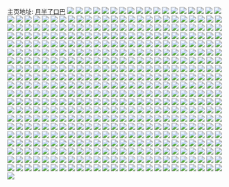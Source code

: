 主页地址: [月半了口巴](https://weibo.com/u/3217355702) 
![](https://wx4.sinaimg.cn/mw2000/bfc4f3b6ly1goyovh4j8fj21ss2eenpd.jpg) 
![](https://wx4.sinaimg.cn/mw2000/bfc4f3b6ly1goyovnn0pgj2297309npd.jpg) 
![](https://wx4.sinaimg.cn/mw2000/bfc4f3b6ly1goyovk28n0j21hs1zq1dh.jpg) 
![](https://wx4.sinaimg.cn/mw2000/bfc4f3b6ly1goyovv8bcjj22c0340x6p.jpg) 
![](https://wx4.sinaimg.cn/mw2000/bfc4f3b6ly1goyovquxnkj22c02l8b29.jpg) 
![](https://wx4.sinaimg.cn/mw2000/bfc4f3b6ly1goyove5mvfj2223223npd.jpg) 
![](https://wx4.sinaimg.cn/mw2000/bfc4f3b6ly1goxlddids9j22c02c07wh.jpg) 
![](https://wx4.sinaimg.cn/mw2000/bfc4f3b6ly1goxlcbhnmwj22c03401kz.jpg) 
![](https://wx4.sinaimg.cn/mw2000/bfc4f3b6ly1goxlc3aq8pj22c0340e83.jpg) 
![](https://wx4.sinaimg.cn/mw2000/bfc4f3b6ly1goxlcfqepuj22v62byb2a.jpg) 
![](https://wx4.sinaimg.cn/mw2000/bfc4f3b6ly1gou6kcpwo7j21tv1z4qv6.jpg) 
![](https://wx4.sinaimg.cn/mw2000/bfc4f3b6ly1got0ude42mj22c02t44qr.jpg) 
![](https://wx4.sinaimg.cn/mw2000/bfc4f3b6ly1got0uhfmd3j22c02t47wi.jpg) 
![](https://wx4.sinaimg.cn/mw2000/bfc4f3b6ly1gormlz55x8j224a2tp7wi.jpg) 
![](https://wx4.sinaimg.cn/mw2000/bfc4f3b6ly1gormm3756qj21yh2lze81.jpg) 
![](https://wx4.sinaimg.cn/mw2000/bfc4f3b6ly1gormm5fnvbj22922924qq.jpg) 
![](https://wx4.sinaimg.cn/mw2000/bfc4f3b6ly1gormlxnuv7j226e26e4qq.jpg) 
![](https://wx4.sinaimg.cn/mw2000/bfc4f3b6ly1gormm0z051j22c0340qv6.jpg) 
![](https://wx4.sinaimg.cn/mw2000/bfc4f3b6ly1gormm7yu1kj22c02c07wj.jpg) 
![](https://wx4.sinaimg.cn/mw2000/bfc4f3b6ly1goqkqkysmdj22c02c0qv5.jpg) 
![](https://wx4.sinaimg.cn/mw2000/bfc4f3b6ly1gopk728hamj22c0340u0z.jpg) 
![](https://wx4.sinaimg.cn/mw2000/bfc4f3b6ly1gopk7b9t17j2241241trd.jpg) 
![](https://wx4.sinaimg.cn/mw2000/bfc4f3b6ly1gopk76romnj22c0340e82.jpg) 
![](https://wx4.sinaimg.cn/mw2000/bfc4f3b6ly1gopk79do9lj22c02c0qv5.jpg) 
![](https://wx4.sinaimg.cn/mw2000/bfc4f3b6ly1gopk6vs67hj226q2wze82.jpg) 
![](https://wx4.sinaimg.cn/mw2000/bfc4f3b6ly1gopk7dsnlfj22c02c01kz.jpg) 
![](https://wx4.sinaimg.cn/mw2000/bfc4f3b6ly1gokn84e7rcj22c02x9u0z.jpg) 
![](https://wx4.sinaimg.cn/mw2000/bfc4f3b6ly1gokn85xpu4j22c02c01l0.jpg) 
![](https://wx4.sinaimg.cn/mw2000/bfc4f3b6ly1gokn8337u7j22102k34qs.jpg) 
![](https://wx4.sinaimg.cn/mw2000/bfc4f3b6ly1gokn8ahyltj22bw33vb2b.jpg) 
![](https://wx4.sinaimg.cn/mw2000/bfc4f3b6ly1gokn8etgh8j22c02c0e82.jpg) 
![](https://wx4.sinaimg.cn/mw2000/bfc4f3b6ly1gokn87fn9uj224f24f4qq.jpg) 
![](https://wx4.sinaimg.cn/mw2000/bfc4f3b6ly1goimrvnovoj22c02c0b29.jpg) 
![](https://wx4.sinaimg.cn/mw2000/bfc4f3b6ly1goims1q9mjj227l27lqv5.jpg) 
![](https://wx4.sinaimg.cn/mw2000/bfc4f3b6ly1goims80oppj22c02c01ky.jpg) 
![](https://wx4.sinaimg.cn/mw2000/bfc4f3b6ly1gof24k5almj22c02c0npd.jpg) 
![](https://wx4.sinaimg.cn/mw2000/bfc4f3b6ly1gof24n6toqj22c02c0b29.jpg) 
![](https://wx4.sinaimg.cn/mw2000/bfc4f3b6ly1gof24wwfiej22c02c0x6p.jpg) 
![](https://wx4.sinaimg.cn/mw2000/bfc4f3b6ly1gof24yxum1j22c02c0b29.jpg) 
![](https://wx4.sinaimg.cn/mw2000/bfc4f3b6ly1goaclnz9ukj22c0340qv5.jpg) 
![](https://wx4.sinaimg.cn/mw2000/bfc4f3b6ly1goaclj2at4j22c0340kjl.jpg) 
![](https://wx4.sinaimg.cn/mw2000/bfc4f3b6ly1goacllnegsj22602w0kjl.jpg) 
![](https://wx4.sinaimg.cn/mw2000/bfc4f3b6ly1goaclqiaguj22c02c0kjl.jpg) 
![](https://wx4.sinaimg.cn/mw2000/bfc4f3b6ly1gnqkrtop0fj22c02c0qv6.jpg) 
![](https://wx4.sinaimg.cn/mw2000/bfc4f3b6ly1gn5yg1m4mwj22c02c07wh.jpg) 
![](https://wx4.sinaimg.cn/mw2000/bfc4f3b6ly1gn5ygdx8q7j22c02c0b29.jpg) 
![](https://wx4.sinaimg.cn/mw2000/bfc4f3b6ly1gmgnhf99sij22c0340x6p.jpg) 
![](https://wx4.sinaimg.cn/mw2000/bfc4f3b6ly1gmgnhj9mn0j22c02c0npe.jpg) 
![](https://wx4.sinaimg.cn/mw2000/bfc4f3b6ly1gmgnhn9chqj22c0340e82.jpg) 
![](https://wx4.sinaimg.cn/mw2000/bfc4f3b6ly1gmgnhrhdc9j21xz2lb1ky.jpg) 
![](https://wx4.sinaimg.cn/mw2000/bfc4f3b6ly1gmfgeb0xqfj22c0340u0x.jpg) 
![](https://wx4.sinaimg.cn/mw2000/bfc4f3b6ly1gmfgerkibej21ql2bg1j3.jpg) 
![](https://wx4.sinaimg.cn/mw2000/bfc4f3b6ly1gmfgevjb26j228g2z97wi.jpg) 
![](https://wx4.sinaimg.cn/mw2000/bfc4f3b6ly1gmfgf63xgbj22c03404qp.jpg) 
![](https://wx4.sinaimg.cn/mw2000/bfc4f3b6gy1gm7gtwqnhaj22c02c0x6p.jpg) 
![](https://wx4.sinaimg.cn/mw2000/bfc4f3b6gy1gm7gu2ud4oj22c02c01ky.jpg) 
![](https://wx4.sinaimg.cn/mw2000/bfc4f3b6gy1gltl6hi268j22c0340u0x.jpg) 
![](https://wx4.sinaimg.cn/mw2000/bfc4f3b6gy1gltl8r9vavj22c03404qq.jpg) 
![](https://wx4.sinaimg.cn/mw2000/bfc4f3b6gy1gltl7tgvqrj22c0340kjm.jpg) 
![](https://wx4.sinaimg.cn/mw2000/bfc4f3b6gy1gltl84azojj22aa2aa4qp.jpg) 
![](https://wx4.sinaimg.cn/mw2000/bfc4f3b6gy1gltl72v6ojj22c02c0hdt.jpg) 
![](https://wx4.sinaimg.cn/mw2000/bfc4f3b6ly1glqmu1prjbj20nh0793zp.jpg) 
![](https://wx4.sinaimg.cn/mw2000/bfc4f3b6ly1gky5uxz222j21hj1zenpd.jpg) 
![](https://wx4.sinaimg.cn/mw2000/bfc4f3b6ly1gky5uxad85j21sa20khdt.jpg) 
![](https://wx4.sinaimg.cn/mw2000/bfc4f3b6ly1gkmt6ji8lsj22c02c0u0y.jpg) 
![](https://wx4.sinaimg.cn/mw2000/bfc4f3b6ly1gkmt78jct3j23402c0kjn.jpg) 
![](https://wx4.sinaimg.cn/mw2000/bfc4f3b6ly1gkmt7nnejvj21xp1xpx6p.jpg) 
![](https://wx4.sinaimg.cn/mw2000/bfc4f3b6ly1gkmt7zhzgbj22c02c0b2a.jpg) 
![](https://wx4.sinaimg.cn/mw2000/bfc4f3b6ly1gkmt5wq3xhj22bo33kqv6.jpg) 
![](https://wx4.sinaimg.cn/mw2000/bfc4f3b6ly1gkmt8nj0k9j22c02c04qr.jpg) 
![](https://wx4.sinaimg.cn/mw2000/bfc4f3b6ly1gkmt97k5g6j229s29se82.jpg) 
![](https://wx4.sinaimg.cn/mw2000/bfc4f3b6ly1gkmt382zcmj22c02c0b2a.jpg) 
![](https://wx4.sinaimg.cn/mw2000/bfc4f3b6ly1gkmta0noy4j22c02c07wi.jpg) 
![](https://wx4.sinaimg.cn/mw2000/bfc4f3b6ly1gkmtb042fxj22c02bvnpe.jpg) 
![](https://wx4.sinaimg.cn/mw2000/bfc4f3b6ly1gkmtchv7a3j22c02c0b2c.jpg) 
![](https://wx4.sinaimg.cn/mw2000/bfc4f3b6ly1gkmtea5cc2j22c02c0kjo.jpg) 
![](https://wx4.sinaimg.cn/mw2000/bfc4f3b6ly1gkljfy1dmqj22c02c04qr.jpg) 
![](https://wx4.sinaimg.cn/mw2000/bfc4f3b6ly1gkljh94a21j22c0340npf.jpg) 
![](https://wx4.sinaimg.cn/mw2000/bfc4f3b6ly1gkbsgs8mssj22c03404qs.jpg) 
![](https://wx4.sinaimg.cn/mw2000/bfc4f3b6ly1gkbsf8dy1xj22c02c01l1.jpg) 
![](https://wx4.sinaimg.cn/mw2000/bfc4f3b6ly1gkbsep84etj22c02c0e83.jpg) 
![](https://wx4.sinaimg.cn/mw2000/bfc4f3b6ly1gkbsesx5x2j23402c04qs.jpg) 
![](https://wx4.sinaimg.cn/mw2000/bfc4f3b6ly1gkbsf2hxd7j22c02c0kjn.jpg) 
![](https://wx4.sinaimg.cn/mw2000/bfc4f3b6ly1gkbsfcn2xvj22c02c04qr.jpg) 
![](https://wx4.sinaimg.cn/mw2000/bfc4f3b6ly1gkbsfg8bv7j22c02c0kjm.jpg) 
![](https://wx4.sinaimg.cn/mw2000/bfc4f3b6ly1gkbsflefk1j22c02c0x6p.jpg) 
![](https://wx4.sinaimg.cn/mw2000/bfc4f3b6ly1gkbsegniqjj22c02c0e82.jpg) 
![](https://wx4.sinaimg.cn/mw2000/bfc4f3b6ly1gkbseka04gj22c02c0e83.jpg) 
![](https://wx4.sinaimg.cn/mw2000/bfc4f3b6ly1gkbsgl5iagj23402c0b2b.jpg) 
![](https://wx4.sinaimg.cn/mw2000/bfc4f3b6ly1gkbsgvruoij22c02c0b2b.jpg) 
![](https://wx4.sinaimg.cn/mw2000/bfc4f3b6ly1gkbsgzodemj22c03407wi.jpg) 
![](https://wx4.sinaimg.cn/mw2000/bfc4f3b6ly1gkbshbwjcpj23402c0hdv.jpg) 
![](https://wx4.sinaimg.cn/mw2000/bfc4f3b6ly1gkbshg93kyj22c02c0hdt.jpg) 
![](https://wx4.sinaimg.cn/mw2000/bfc4f3b6ly1gkbshklwa2j22c02c0npd.jpg) 
![](https://wx4.sinaimg.cn/mw2000/bfc4f3b6ly1gkbshofebuj22c02c0qv6.jpg) 
![](https://wx4.sinaimg.cn/mw2000/bfc4f3b6ly1gkbshwcfq8j23402c0hdv.jpg) 
![](https://wx4.sinaimg.cn/mw2000/bfc4f3b6ly1gjl7nx2bboj20tz0zdb0a.jpg) 
![](https://wx4.sinaimg.cn/mw2000/bfc4f3b6ly1gjb8ojr6ngj22xi29bu0y.jpg) 
![](https://wx4.sinaimg.cn/mw2000/bfc4f3b6ly1gjb8jfkpq6j22c03401ky.jpg) 
![](https://wx4.sinaimg.cn/mw2000/bfc4f3b6ly1gjb8nrvkd4j227p2y9hdv.jpg) 
![](https://wx4.sinaimg.cn/mw2000/bfc4f3b6ly1gjb8ktnjadj22c02c0x6q.jpg) 
![](https://wx4.sinaimg.cn/mw2000/bfc4f3b6ly1gjb8otk990j22c03404qt.jpg) 
![](https://wx4.sinaimg.cn/mw2000/bfc4f3b6ly1gjb8owqs9bj22c03404qr.jpg) 
![](https://wx4.sinaimg.cn/mw2000/bfc4f3b6ly1gjb8iur3s6j227d2xznpf.jpg) 
![](https://wx4.sinaimg.cn/mw2000/bfc4f3b6ly1gjb8p14cl0j224o2ki4qr.jpg) 
![](https://wx4.sinaimg.cn/mw2000/bfc4f3b6ly1gjb8p5kvlej23402c0e83.jpg) 
![](https://wx4.sinaimg.cn/mw2000/bfc4f3b6ly1gh4pletokkj22c02c0e83.jpg) 
![](https://wx4.sinaimg.cn/mw2000/bfc4f3b6ly1gh4plioc13j22c02c0npe.jpg) 
![](https://wx4.sinaimg.cn/mw2000/bfc4f3b6ly1gh4plzm19nj226c26ce82.jpg) 
![](https://wx4.sinaimg.cn/mw2000/bfc4f3b6ly1gh4plt5nogj22c02c0b2a.jpg) 
![](https://wx4.sinaimg.cn/mw2000/bfc4f3b6ly1gh4plw76nlj22c02c0u0y.jpg) 
![](https://wx4.sinaimg.cn/mw2000/bfc4f3b6ly1gh4plkx6iwj22c02c0u0x.jpg) 
![](https://wx4.sinaimg.cn/mw2000/bfc4f3b6ly1gh4plqixhcj22c02c0e83.jpg) 
![](https://wx4.sinaimg.cn/mw2000/bfc4f3b6ly1gh4plnqlv9j23402c0b2c.jpg) 
![](https://wx4.sinaimg.cn/mw2000/bfc4f3b6ly1gh4pm1naqbj222j22je81.jpg) 
![](https://wx4.sinaimg.cn/mw2000/bfc4f3b6ly1ggwgp67el8j21o01o0u0y.jpg) 
![](https://wx4.sinaimg.cn/mw2000/bfc4f3b6ly1ggwgp3vo8yj22c02c0x6p.jpg) 
![](https://wx4.sinaimg.cn/mw2000/bfc4f3b6ly1ggwgp1mmgpj225z2vzhdv.jpg) 
![](https://wx4.sinaimg.cn/mw2000/bfc4f3b6ly1ggwgp4z840j220n2ove81.jpg) 
![](https://wx4.sinaimg.cn/mw2000/bfc4f3b6ly1ggwgoyxzl7j22c02c04qs.jpg) 
![](https://wx4.sinaimg.cn/mw2000/bfc4f3b6ly1ggwgp2rshjj21u01u07wi.jpg) 
![](https://wx4.sinaimg.cn/mw2000/bfc4f3b6ly1ggwgp7xuklj22c02c01ky.jpg) 
![](https://wx4.sinaimg.cn/mw2000/bfc4f3b6ly1ggwgpa3wmzj22c02c04qr.jpg) 
![](https://wx4.sinaimg.cn/mw2000/bfc4f3b6ly1ggwgp0awdjj21u11u11ky.jpg) 
![](https://wx4.sinaimg.cn/mw2000/bfc4f3b6ly1ggfcjp52otj21ye1yex6p.jpg) 
![](https://wx4.sinaimg.cn/mw2000/bfc4f3b6ly1ggfcju1xrej222h2rbnpf.jpg) 
![](https://wx4.sinaimg.cn/mw2000/bfc4f3b6ly1ggfcjr7jngj22c02c0x6r.jpg) 
![](https://wx4.sinaimg.cn/mw2000/bfc4f3b6ly1ggfcjx9einj22c02c0hdw.jpg) 
![](https://wx4.sinaimg.cn/mw2000/bfc4f3b6ly1ggfcjukjglj20sf0sfnb9.jpg) 
![](https://wx4.sinaimg.cn/mw2000/bfc4f3b6ly1ggfcjsd2ccj23402c0hdv.jpg) 
![](https://wx4.sinaimg.cn/mw2000/bfc4f3b6ly1gg71kqjv1dj22c0340npe.jpg) 
![](https://wx4.sinaimg.cn/mw2000/bfc4f3b6ly1gefnc2ov7mj22c02c07wk.jpg) 
![](https://wx4.sinaimg.cn/mw2000/bfc4f3b6ly1gefnc0bw8xj22c02c0u0x.jpg) 
![](https://wx4.sinaimg.cn/mw2000/bfc4f3b6ly1gefnc5j7auj22jc1wj7wj.jpg) 
![](https://wx4.sinaimg.cn/mw2000/bfc4f3b6ly1gefnc459b0j22c0340qv6.jpg) 
![](https://wx4.sinaimg.cn/mw2000/bfc4f3b6ly1gdi49qlu22j23402c04qs.jpg) 
![](https://wx4.sinaimg.cn/mw2000/bfc4f3b6ly1gdi49s3gy9j23402c0kjo.jpg) 
![](https://wx4.sinaimg.cn/mw2000/bfc4f3b6ly1gdi49udtorj23402c04qt.jpg) 
![](https://wx4.sinaimg.cn/mw2000/bfc4f3b6ly1gdi49vl68ij22c02c01l0.jpg) 
![](https://wx4.sinaimg.cn/mw2000/bfc4f3b6ly1gd2otay9zij21o02801kx.jpg) 
![](https://wx4.sinaimg.cn/mw2000/bfc4f3b6ly1gcopifpry1j20am08f3yl.jpg) 
![](https://wx4.sinaimg.cn/mw2000/bfc4f3b6ly1gcopifvgsnj207403gmx7.jpg) 
![](https://wx4.sinaimg.cn/mw2000/bfc4f3b6ly1gbu35ir5t8j20u00u0n6k.jpg) 
![](https://wx4.sinaimg.cn/mw2000/bfc4f3b6ly1gbstcvmc0ej20v80tq411.jpg) 
![](https://wx4.sinaimg.cn/mw2000/bfc4f3b6ly1gbnlic1do7j20jh0pmq5t.jpg) 
![](https://wx4.sinaimg.cn/mw2000/bfc4f3b6ly1gb6o4rv6acj22c02c0b29.jpg) 
![](https://wx4.sinaimg.cn/mw2000/bfc4f3b6ly1gb2qglziejj20l60iqq7w.jpg) 
![](https://wx4.sinaimg.cn/mw2000/bfc4f3b6ly1g9vka0cbhjj20yh0h2mzw.jpg) 
![](https://wx4.sinaimg.cn/mw2000/bfc4f3b6ly1g9sm5ry06xj22c03404qs.jpg) 
![](https://wx4.sinaimg.cn/mw2000/bfc4f3b6ly1g9sm5w7zsij22c02c0hdu.jpg) 
![](https://wx4.sinaimg.cn/mw2000/bfc4f3b6ly1g9sm5mespcj22c02c0e82.jpg) 
![](https://wx4.sinaimg.cn/mw2000/bfc4f3b6ly1g9sm5zdhp0j22c02c0qv5.jpg) 
![](https://wx4.sinaimg.cn/mw2000/bfc4f3b6ly1g9r1clqmqjj22c02c0npe.jpg) 
![](https://wx4.sinaimg.cn/mw2000/bfc4f3b6ly1g9r1d4t1ayj22c02c0npe.jpg) 
![](https://wx4.sinaimg.cn/mw2000/bfc4f3b6ly1g9r1cqmo27j22c0340hdv.jpg) 
![](https://wx4.sinaimg.cn/mw2000/bfc4f3b6ly1g9r1cui7mgj22c0340u0y.jpg) 
![](https://wx4.sinaimg.cn/mw2000/bfc4f3b6ly1g9r1cz0gq0j22c02e47wj.jpg) 
![](https://wx4.sinaimg.cn/mw2000/bfc4f3b6ly1g9r1cha3q8j22ds1scx6p.jpg) 
![](https://wx4.sinaimg.cn/mw2000/bfc4f3b6ly1g9r1d15eemj21bt1bt4or.jpg) 
![](https://wx4.sinaimg.cn/mw2000/bfc4f3b6ly1g9r1d7if5ej2207207qv5.jpg) 
![](https://wx4.sinaimg.cn/mw2000/bfc4f3b6ly1g9r1d9xk5wj21j91j9b29.jpg) 
![](https://wx4.sinaimg.cn/mw2000/bfc4f3b6ly1g9meyasghrj21xt1gd1ks.jpg) 
![](https://wx4.sinaimg.cn/mw2000/bfc4f3b6ly1g9mey7ypb5j221w21w7wi.jpg) 
![](https://wx4.sinaimg.cn/mw2000/bfc4f3b6ly1g9jymhtlu3j2140140qa7.jpg) 
![](https://wx4.sinaimg.cn/mw2000/bfc4f3b6ly1g9jymix2g7j2140140dkx.jpg) 
![](https://wx4.sinaimg.cn/mw2000/bfc4f3b6ly1g9jymewqp4j21400u0k0v.jpg) 
![](https://wx4.sinaimg.cn/mw2000/bfc4f3b6ly1g9jymkl9wrj21400u0wmy.jpg) 
![](https://wx4.sinaimg.cn/mw2000/bfc4f3b6ly1g9jymgihn3j21400tztdh.jpg) 
![](https://wx4.sinaimg.cn/mw2000/bfc4f3b6ly1g9jymlu53gj21400u0ajb.jpg) 
![](https://wx4.sinaimg.cn/mw2000/bfc4f3b6ly1g9ec735wn7j22c02c04qq.jpg) 
![](https://wx4.sinaimg.cn/mw2000/bfc4f3b6ly1g9ecbv00a7j22c02c0hdw.jpg) 
![](https://wx4.sinaimg.cn/mw2000/bfc4f3b6ly1g9ec7kf6wej22c02c0qv5.jpg) 
![](https://wx4.sinaimg.cn/mw2000/bfc4f3b6ly1g9ec8gp48gj22bp2bp4qs.jpg) 
![](https://wx4.sinaimg.cn/mw2000/bfc4f3b6ly1g9ec84b2zyj22tt24de83.jpg) 
![](https://wx4.sinaimg.cn/mw2000/bfc4f3b6ly1g9eccbvk3uj22c02c0u0z.jpg) 
![](https://wx4.sinaimg.cn/mw2000/bfc4f3b6ly1g9ec8s4ztjj22fc2fchdv.jpg) 
![](https://wx4.sinaimg.cn/mw2000/bfc4f3b6ly1g9ec93uhujj23402c0x6r.jpg) 
![](https://wx4.sinaimg.cn/mw2000/bfc4f3b6ly1g9eca6thz0j22bv2bve83.jpg) 
![](https://wx4.sinaimg.cn/mw2000/bfc4f3b6ly1g9ec7d8qn9j22c02c04qq.jpg) 
![](https://wx4.sinaimg.cn/mw2000/bfc4f3b6ly1g9ec86oox5j21401407mh.jpg) 
![](https://wx4.sinaimg.cn/mw2000/bfc4f3b6ly1g9ec7v4xavj22c02c04qr.jpg) 
![](https://wx4.sinaimg.cn/mw2000/bfc4f3b6ly1g9ecchqlowj2268268u0x.jpg) 
![](https://wx4.sinaimg.cn/mw2000/bfc4f3b6ly1g9eccrbjf1j22c02c0hdu.jpg) 
![](https://wx4.sinaimg.cn/mw2000/bfc4f3b6ly1g9eccli5bjj2258258u0x.jpg) 
![](https://wx4.sinaimg.cn/mw2000/bfc4f3b6ly1g9ece5888vj20tu0tuqv5.jpg) 
![](https://wx4.sinaimg.cn/mw2000/bfc4f3b6ly1g9ecdvpwupj22c0340e82.jpg) 
![](https://wx4.sinaimg.cn/mw2000/bfc4f3b6ly1g9ece1o2wfj21w81w8kjm.jpg) 
![](https://wx4.sinaimg.cn/mw2000/bfc4f3b6ly1g9bumrhawoj22c02c0b2a.jpg) 
![](https://wx4.sinaimg.cn/mw2000/bfc4f3b6ly1g9bumvs0osj22c02c0hdu.jpg) 
![](https://wx4.sinaimg.cn/mw2000/bfc4f3b6ly1g9bumztdgjj22c02c0e82.jpg) 
![](https://wx4.sinaimg.cn/mw2000/bfc4f3b6ly1g9bun3pwn0j22c02c0e82.jpg) 
![](https://wx4.sinaimg.cn/mw2000/bfc4f3b6ly1g9bunhl7jgj229s29se82.jpg) 
![](https://wx4.sinaimg.cn/mw2000/bfc4f3b6ly1g9bun9h22pj22c02c0hdu.jpg) 
![](https://wx4.sinaimg.cn/mw2000/bfc4f3b6ly1g9bumn5125j22c02c0hdu.jpg) 
![](https://wx4.sinaimg.cn/mw2000/bfc4f3b6ly1g965q94w1vj22c02c0kjm.jpg) 
![](https://wx4.sinaimg.cn/mw2000/bfc4f3b6ly1g965q4wpgnj22c02c0npe.jpg) 
![](https://wx4.sinaimg.cn/mw2000/bfc4f3b6ly1g965qdvy18j2247247b2a.jpg) 
![](https://wx4.sinaimg.cn/mw2000/bfc4f3b6ly1g965qk1xayj23402c0b2c.jpg) 
![](https://wx4.sinaimg.cn/mw2000/bfc4f3b6gy1g939o1olmbj21o02807wi.jpg) 
![](https://wx4.sinaimg.cn/mw2000/bfc4f3b6gy1g939o46buxj21o0280b2a.jpg) 
![](https://wx4.sinaimg.cn/mw2000/bfc4f3b6gy1g939o6rbxuj21o0280b2a.jpg) 
![](https://wx4.sinaimg.cn/mw2000/bfc4f3b6gy1g939o9pxzjj21o02804qq.jpg) 
![](https://wx4.sinaimg.cn/mw2000/bfc4f3b6gy1g90az91m1mj229m2naqv6.jpg) 
![](https://wx4.sinaimg.cn/mw2000/bfc4f3b6gy1g90az5x3g4j22c02c0npe.jpg) 
![](https://wx4.sinaimg.cn/mw2000/bfc4f3b6gy1g90azdc38mj22c02oc7wj.jpg) 
![](https://wx4.sinaimg.cn/mw2000/bfc4f3b6gy1g90azgvoxtj22712yfx6q.jpg) 
![](https://wx4.sinaimg.cn/mw2000/bfc4f3b6gy1g90azxdwl0j22c0340b2c.jpg) 
![](https://wx4.sinaimg.cn/mw2000/bfc4f3b6gy1g90azkyvowj223p2tvqv6.jpg) 
![](https://wx4.sinaimg.cn/mw2000/bfc4f3b6gy1g90aznyw4ij22c02c0e82.jpg) 
![](https://wx4.sinaimg.cn/mw2000/bfc4f3b6gy1g90azr8dokj22c02c0qv6.jpg) 
![](https://wx4.sinaimg.cn/mw2000/bfc4f3b6gy1g8um8hgjiuj22c0340hdt.jpg) 
![](https://wx4.sinaimg.cn/mw2000/bfc4f3b6gy1g8q9df4iyzj22c02c0hdt.jpg) 
![](https://wx4.sinaimg.cn/mw2000/bfc4f3b6gy1g8q9ddnpf0j22c034e7wi.jpg) 
![](https://wx4.sinaimg.cn/mw2000/bfc4f3b6gy1g8q9dh1f69j22c02c0hdt.jpg) 
![](https://wx4.sinaimg.cn/mw2000/bfc4f3b6gy1g8q9dip95rj22c02c0npd.jpg) 
![](https://wx4.sinaimg.cn/mw2000/bfc4f3b6gy1g8q9dm7n6rj22c02c0npd.jpg) 
![](https://wx4.sinaimg.cn/mw2000/bfc4f3b6gy1g8q9dk8zxdj22c02c0u0x.jpg) 
![](https://wx4.sinaimg.cn/mw2000/bfc4f3b6gy1g8q9dnqgftj21kj1kje81.jpg) 
![](https://wx4.sinaimg.cn/mw2000/bfc4f3b6gy1g8q9db8dr4j22c02c0kjm.jpg) 
![](https://wx4.sinaimg.cn/mw2000/bfc4f3b6gy1g8q9dp46e0j22c02c0b29.jpg) 
![](https://wx4.sinaimg.cn/mw2000/bfc4f3b6gy1g8q9dr8jl1j22c02c0x6p.jpg) 
![](https://wx4.sinaimg.cn/mw2000/bfc4f3b6gy1g8q9dturksj23402c04qq.jpg) 
![](https://wx4.sinaimg.cn/mw2000/bfc4f3b6gy1g8q9dvip3zj22c02c0kb7.jpg) 
![](https://wx4.sinaimg.cn/mw2000/bfc4f3b6gy1g8q9dy5vf0j23402c0b29.jpg) 
![](https://wx4.sinaimg.cn/mw2000/bfc4f3b6gy1g8n3lht577j22c0352qv7.jpg) 
![](https://wx4.sinaimg.cn/mw2000/bfc4f3b6gy1g8n3llfderj23402dge84.jpg) 
![](https://wx4.sinaimg.cn/mw2000/bfc4f3b6gy1g8n3lovwwmj23402dghdw.jpg) 
![](https://wx4.sinaimg.cn/mw2000/bfc4f3b6gy1g8n20vfnamj23402c01l0.jpg) 
![](https://wx4.sinaimg.cn/mw2000/bfc4f3b6gy1g8n21g2butj23402c0x6r.jpg) 
![](https://wx4.sinaimg.cn/mw2000/bfc4f3b6gy1g8n21v0np4j23402c0b2b.jpg) 
![](https://wx4.sinaimg.cn/mw2000/bfc4f3b6gy1g8n3l7ngh0j23402c0hdv.jpg) 
![](https://wx4.sinaimg.cn/mw2000/bfc4f3b6gy1g8n3lf0n7kj23402c0e83.jpg) 
![](https://wx4.sinaimg.cn/mw2000/bfc4f3b6gy1g8n3lbt8g6j23402c0x6r.jpg) 
![](https://wx4.sinaimg.cn/mw2000/bfc4f3b6gy1g8n3lsk7c7j23402c0u0z.jpg) 
![](https://wx4.sinaimg.cn/mw2000/bfc4f3b6gy1g8n3lv7vh1j23402c0kjn.jpg) 
![](https://wx4.sinaimg.cn/mw2000/bfc4f3b6gy1g8n3lxv2jej23402c01kz.jpg) 
![](https://wx4.sinaimg.cn/mw2000/bfc4f3b6gy1g8n3m2yknnj22c0340qv7.jpg) 
![](https://wx4.sinaimg.cn/mw2000/bfc4f3b6gy1g8n3m5ebt4j22c0340npe.jpg) 
![](https://wx4.sinaimg.cn/mw2000/bfc4f3b6gy1g8n3m8zssuj23402c0b2a.jpg) 
![](https://wx4.sinaimg.cn/mw2000/bfc4f3b6gy1g8n3mdjskgj22c0340hdv.jpg) 
![](https://wx4.sinaimg.cn/mw2000/bfc4f3b6gy1g8n3mg4hpxj23402c0hdu.jpg) 
![](https://wx4.sinaimg.cn/mw2000/bfc4f3b6gy1g8n3mkyrc5j23402c0qv8.jpg) 
![](https://wx4.sinaimg.cn/mw2000/bfc4f3b6gy1g8lg6yxo9nj22xk2761kz.jpg) 
![](https://wx4.sinaimg.cn/mw2000/bfc4f3b6gy1g8jn44b73wj22c02c0qv6.jpg) 
![](https://wx4.sinaimg.cn/mw2000/bfc4f3b6gy1g8jn472ll7j22c02c0e82.jpg) 
![](https://wx4.sinaimg.cn/mw2000/bfc4f3b6gy1g8jn40pshkj22c02c0u0y.jpg) 
![](https://wx4.sinaimg.cn/mw2000/bfc4f3b6gy1g8jn4a9u2cj23402c0kjn.jpg) 
![](https://wx4.sinaimg.cn/mw2000/bfc4f3b6gy1g8i3j7js7fj20u014w1kx.jpg) 
![](https://wx4.sinaimg.cn/mw2000/bfc4f3b6gy1g8i3mujobcj22c02c0kjm.jpg) 
![](https://wx4.sinaimg.cn/mw2000/bfc4f3b6gy1g8i3ixxac9j22c02c0e83.jpg) 
![](https://wx4.sinaimg.cn/mw2000/bfc4f3b6gy1g8i3lr63aqj22c02c0npf.jpg) 
![](https://wx4.sinaimg.cn/mw2000/bfc4f3b6gy1g8i5ihk2abj22c02c0e81.jpg) 
![](https://wx4.sinaimg.cn/mw2000/bfc4f3b6gy1g8i4acu6a2j22c02c07wi.jpg) 
![](https://wx4.sinaimg.cn/mw2000/bfc4f3b6gy1g8i4av9iasj20u0140e81.jpg) 
![](https://wx4.sinaimg.cn/mw2000/bfc4f3b6gy1g8ec3n6v0wj22c02c0npe.jpg) 
![](https://wx4.sinaimg.cn/mw2000/bfc4f3b6gy1g8cix3axzkj22c0340hdu.jpg) 
![](https://wx4.sinaimg.cn/mw2000/bfc4f3b6gy1g8civw9yxqj222x2rvnpe.jpg) 
![](https://wx4.sinaimg.cn/mw2000/bfc4f3b6gy1g8cix928zvj22122pfhdu.jpg) 
![](https://wx4.sinaimg.cn/mw2000/bfc4f3b6gy1g8civkm44hj22c0340x6r.jpg) 
![](https://wx4.sinaimg.cn/mw2000/bfc4f3b6gy1g8cixgajodj21401dvqpv.jpg) 
![](https://wx4.sinaimg.cn/mw2000/bfc4f3b6gy1g8cixew9t4j22c0340qv7.jpg) 
![](https://wx4.sinaimg.cn/mw2000/bfc4f3b6gy1g8ad3zl483j22c02c0x6p.jpg) 
![](https://wx4.sinaimg.cn/mw2000/bfc4f3b6gy1g8ad4328afj22c02c0hdw.jpg) 
![](https://wx4.sinaimg.cn/mw2000/bfc4f3b6gy1g8ad52zl7gj20u00u0e81.jpg) 
![](https://wx4.sinaimg.cn/mw2000/bfc4f3b6gy1g8ad4x75z5j20s40s44mm.jpg) 
![](https://wx4.sinaimg.cn/mw2000/bfc4f3b6gy1g87ydavfkdj21yu1yu7wi.jpg) 
![](https://wx4.sinaimg.cn/mw2000/bfc4f3b6gy1g87yd4t6mdj225t25tnpe.jpg) 
![](https://wx4.sinaimg.cn/mw2000/bfc4f3b6gy1g87yd7yd19j23402c04qr.jpg) 
![](https://wx4.sinaimg.cn/mw2000/bfc4f3b6gy1g87yd20gruj23402c07wj.jpg) 
![](https://wx4.sinaimg.cn/mw2000/bfc4f3b6gy1g8451l9rz7j22c03407wi.jpg) 
![](https://wx4.sinaimg.cn/mw2000/bfc4f3b6gy1g7zvzvpup0j214014015u.jpg) 
![](https://wx4.sinaimg.cn/mw2000/bfc4f3b6gy1g7zw009qe1j22c02c04qq.jpg) 
![](https://wx4.sinaimg.cn/mw2000/bfc4f3b6gy1g7zw04jjmnj22c02c0kjm.jpg) 
![](https://wx4.sinaimg.cn/mw2000/bfc4f3b6gy1g7zw05x6ktj2140140kbj.jpg) 
![](https://wx4.sinaimg.cn/mw2000/bfc4f3b6ly1g7y2d1b5dhj22c03401l2.jpg) 
![](https://wx4.sinaimg.cn/mw2000/bfc4f3b6ly1g7y2en4fpnj22c03407wl.jpg) 
![](https://wx4.sinaimg.cn/mw2000/bfc4f3b6ly1g7y2ecd9hgj22c0340e87.jpg) 
![](https://wx4.sinaimg.cn/mw2000/bfc4f3b6ly1g7y2e1j1t1j22c0340qv7.jpg) 
![](https://wx4.sinaimg.cn/mw2000/bfc4f3b6ly1g7y2ddyp63j23402c0kjm.jpg) 
![](https://wx4.sinaimg.cn/mw2000/bfc4f3b6ly1g7y2cqelvqj22c03404qs.jpg) 
![](https://wx4.sinaimg.cn/mw2000/bfc4f3b6ly1g7y2dliycjj22c02c0x6q.jpg) 
![](https://wx4.sinaimg.cn/mw2000/bfc4f3b6ly1g7y2d7ck6ej21o0280u0x.jpg) 
![](https://wx4.sinaimg.cn/mw2000/bfc4f3b6ly1g7y2ds8ravj226c26cx6q.jpg) 
![](https://wx4.sinaimg.cn/mw2000/bfc4f3b6ly1g7w86c8chqj22c0340npf.jpg) 
![](https://wx4.sinaimg.cn/mw2000/bfc4f3b6ly1g7w86ocrh7j22c02c0u0x.jpg) 
![](https://wx4.sinaimg.cn/mw2000/bfc4f3b6ly1g7w86elklgj20yh19yniw.jpg) 
![](https://wx4.sinaimg.cn/mw2000/bfc4f3b6ly1g7w86ka28rj22c02c04qr.jpg) 
![](https://wx4.sinaimg.cn/mw2000/bfc4f3b6ly1g7w86s2w8pj22c02c0qv5.jpg) 
![](https://wx4.sinaimg.cn/mw2000/bfc4f3b6ly1g7tf0debnij22c0356x6q.jpg) 
![](https://wx4.sinaimg.cn/mw2000/bfc4f3b6ly1g7tf15cq19j225y2wpqv6.jpg) 
![](https://wx4.sinaimg.cn/mw2000/bfc4f3b6ly1g7tf11osdsj22c03564qr.jpg) 
![](https://wx4.sinaimg.cn/mw2000/bfc4f3b6ly1g7tf0q1k0pj22c0340x6q.jpg) 
![](https://wx4.sinaimg.cn/mw2000/bfc4f3b6ly1g7tf194mopj22c032nqv6.jpg) 
![](https://wx4.sinaimg.cn/mw2000/bfc4f3b6ly1g7tf0x2ghjj22c02c01ky.jpg) 
![](https://wx4.sinaimg.cn/mw2000/bfc4f3b6ly1g7tf0hgh93j22c0340e82.jpg) 
![](https://wx4.sinaimg.cn/mw2000/bfc4f3b6ly1g7tf0tmy24j22b333ee82.jpg) 
![](https://wx4.sinaimg.cn/mw2000/bfc4f3b6ly1g7tf0lcnytj22c0340npe.jpg) 
![](https://wx4.sinaimg.cn/mw2000/bfc4f3b6ly1g7rhhm8c4yj22c03404qr.jpg) 
![](https://wx4.sinaimg.cn/mw2000/bfc4f3b6ly1g7rhhqrq60j22c0340kjm.jpg) 
![](https://wx4.sinaimg.cn/mw2000/bfc4f3b6ly1g7pcifdbisj20tu0tu4qp.jpg) 
![](https://wx4.sinaimg.cn/mw2000/bfc4f3b6ly1g7ntoxvhvdj22c02c0u0y.jpg) 
![](https://wx4.sinaimg.cn/mw2000/bfc4f3b6ly1g7knnjk7moj21401dzh91.jpg) 
![](https://wx4.sinaimg.cn/mw2000/bfc4f3b6ly1g7knnlfnjej21401e0qp8.jpg) 
![](https://wx4.sinaimg.cn/mw2000/bfc4f3b6ly1g7knnnilwrj21401dzqpm.jpg) 
![](https://wx4.sinaimg.cn/mw2000/bfc4f3b6ly1g7j6m1rn8rj20u01szjwg.jpg) 
![](https://wx4.sinaimg.cn/mw2000/bfc4f3b6ly1g7j6mvig75j20u0105tfo.jpg) 
![](https://wx4.sinaimg.cn/mw2000/bfc4f3b6ly1g7j6mu8zapj20u011h7wh.jpg) 
![](https://wx4.sinaimg.cn/mw2000/bfc4f3b6ly1g7hxpnqzw6j21qz1qzhdt.jpg) 
![](https://wx4.sinaimg.cn/mw2000/bfc4f3b6ly1g7gpjbsap4j2140140kft.jpg) 
![](https://wx4.sinaimg.cn/mw2000/bfc4f3b6ly1g7gpj4e23bj21s2282hdu.jpg) 
![](https://wx4.sinaimg.cn/mw2000/bfc4f3b6ly1g7gpjd906jj2140140e4f.jpg) 
![](https://wx4.sinaimg.cn/mw2000/bfc4f3b6ly1g7gpja07raj225d25dkjm.jpg) 
![](https://wx4.sinaimg.cn/mw2000/bfc4f3b6ly1g7gpjs50cij20tu0tu1kx.jpg) 
![](https://wx4.sinaimg.cn/mw2000/bfc4f3b6ly1g7gpizxt06j22c0340qv6.jpg) 
![](https://wx4.sinaimg.cn/mw2000/bfc4f3b6ly1g7gpji7fvsj22c03404qr.jpg) 
![](https://wx4.sinaimg.cn/mw2000/bfc4f3b6ly1g7gpjpsr84j22c02c0npd.jpg) 
![](https://wx4.sinaimg.cn/mw2000/bfc4f3b6ly1g7gplrkl4bj22c0340npe.jpg) 
![](https://wx4.sinaimg.cn/mw2000/bfc4f3b6ly1g7ev7eddvej23402c0hdv.jpg) 
![](https://wx4.sinaimg.cn/mw2000/bfc4f3b6ly1g7ev77yegrj220z20zx6p.jpg) 
![](https://wx4.sinaimg.cn/mw2000/bfc4f3b6ly1g7dqgj2jz2j22c03401l0.jpg) 
![](https://wx4.sinaimg.cn/mw2000/bfc4f3b6ly1g7dqgvh125j22c0340e84.jpg) 
![](https://wx4.sinaimg.cn/mw2000/bfc4f3b6ly1g7dqh8mg68j22c03407wl.jpg) 
![](https://wx4.sinaimg.cn/mw2000/bfc4f3b6ly1g7dqgp81paj22c0340e84.jpg) 
![](https://wx4.sinaimg.cn/mw2000/bfc4f3b6ly1g7dqh23tddj22c0340b2c.jpg) 
![](https://wx4.sinaimg.cn/mw2000/bfc4f3b6ly1g7dqgdbdccj22c02c01kz.jpg) 
![](https://wx4.sinaimg.cn/mw2000/bfc4f3b6ly1g7adcbwoq4j224r24r4qq.jpg) 
![](https://wx4.sinaimg.cn/mw2000/bfc4f3b6ly1g7adbq0ue9j22ds1mjx6p.jpg) 
![](https://wx4.sinaimg.cn/mw2000/bfc4f3b6ly1g7adcmovy2j22c02c0qv6.jpg) 
![](https://wx4.sinaimg.cn/mw2000/bfc4f3b6ly1g7adc05qw2j22c02c0e82.jpg) 
![](https://wx4.sinaimg.cn/mw2000/bfc4f3b6ly1g7adcydx2bj22c02c0b2a.jpg) 
![](https://wx4.sinaimg.cn/mw2000/bfc4f3b6ly1g7adc7jbytj22c02c01ky.jpg) 
![](https://wx4.sinaimg.cn/mw2000/bfc4f3b6ly1g7adcrs191j23402c0b2b.jpg) 
![](https://wx4.sinaimg.cn/mw2000/bfc4f3b6ly1g7adchtpd6j23402c0b2b.jpg) 
![](https://wx4.sinaimg.cn/mw2000/bfc4f3b6ly1g7add0y8y4j22tq248kgq.jpg) 
![](https://wx4.sinaimg.cn/mw2000/bfc4f3b6ly1g77h3dpa13j22c03404qr.jpg) 
![](https://wx4.sinaimg.cn/mw2000/bfc4f3b6ly1g77h4c232yj23402c0u0x.jpg) 
![](https://wx4.sinaimg.cn/mw2000/bfc4f3b6ly1g77h379y45j22c0340u0y.jpg) 
![](https://wx4.sinaimg.cn/mw2000/bfc4f3b6ly1g77h3me0dsj22c0340u0y.jpg) 
![](https://wx4.sinaimg.cn/mw2000/bfc4f3b6ly1g77h3su9c9j22br340e83.jpg) 
![](https://wx4.sinaimg.cn/mw2000/bfc4f3b6ly1g77h3ib7vyj22602w1hdu.jpg) 
![](https://wx4.sinaimg.cn/mw2000/bfc4f3b6ly1g77h46aedzj22c03401kz.jpg) 
![](https://wx4.sinaimg.cn/mw2000/bfc4f3b6ly1g77h4ga04dj23402c0kj9.jpg) 
![](https://wx4.sinaimg.cn/mw2000/bfc4f3b6ly1g77h3xz1x8j22c0340e82.jpg) 
![](https://wx4.sinaimg.cn/mw2000/bfc4f3b6ly1g76kbv4yhnj22c02c01kz.jpg) 
![](https://wx4.sinaimg.cn/mw2000/bfc4f3b6ly1g70u3enbrwj22c02c07wj.jpg) 
![](https://wx4.sinaimg.cn/mw2000/bfc4f3b6ly1g70u3ih5gjj22c02c0qv6.jpg) 
![](https://wx4.sinaimg.cn/mw2000/bfc4f3b6ly1g70u3ncxcjj22c02c0npf.jpg) 
![](https://wx4.sinaimg.cn/mw2000/bfc4f3b6ly1g6zs9hwd8uj22c03407wj.jpg) 
![](https://wx4.sinaimg.cn/mw2000/bfc4f3b6ly1g6zs90jt2qj22c0340b2b.jpg) 
![](https://wx4.sinaimg.cn/mw2000/bfc4f3b6ly1g6zs9c9d1sj22c0340b2b.jpg) 
![](https://wx4.sinaimg.cn/mw2000/bfc4f3b6ly1g6zs9nmv6cj227x2z6b2b.jpg) 
![](https://wx4.sinaimg.cn/mw2000/bfc4f3b6ly1g6zs96i7s9j22c0340b2b.jpg) 
![](https://wx4.sinaimg.cn/mw2000/bfc4f3b6ly1g6zs8v6wk7j22bj33y1kz.jpg) 
![](https://wx4.sinaimg.cn/mw2000/bfc4f3b6ly1g6yqcn1fl6j22c02c0kjn.jpg) 
![](https://wx4.sinaimg.cn/mw2000/bfc4f3b6ly1g6yqcxqlwfj22c02c0b2c.jpg) 
![](https://wx4.sinaimg.cn/mw2000/bfc4f3b6ly1g6yqd1ja1cj22b52b5kjm.jpg) 
![](https://wx4.sinaimg.cn/mw2000/bfc4f3b6ly1g6yqd56vnlj22c02c0hdu.jpg) 
![](https://wx4.sinaimg.cn/mw2000/bfc4f3b6ly1g6yqd8ugxxj224t24t1ky.jpg) 
![](https://wx4.sinaimg.cn/mw2000/bfc4f3b6ly1g6yqcrqkrnj22c02c0hdu.jpg) 
![](https://wx4.sinaimg.cn/mw2000/bfc4f3b6ly1g6yqchx7s9j214013zwpa.jpg) 
![](https://wx4.sinaimg.cn/mw2000/bfc4f3b6ly1g6yqdczp4vj22c02c0e82.jpg) 
![](https://wx4.sinaimg.cn/mw2000/bfc4f3b6ly1g6yqdgi665j2283283kjm.jpg) 
![](https://wx4.sinaimg.cn/mw2000/bfc4f3b6ly1g6xl55gmlwj21o0280npe.jpg) 
![](https://wx4.sinaimg.cn/mw2000/bfc4f3b6ly1g6xl5a780lj21o02804qr.jpg) 
![](https://wx4.sinaimg.cn/mw2000/bfc4f3b6ly1g6xl51cf4lj21o0280hdu.jpg) 
![](https://wx4.sinaimg.cn/mw2000/bfc4f3b6ly1g6vx87ldbzj22c02c0kjm.jpg) 
![](https://wx4.sinaimg.cn/mw2000/bfc4f3b6ly1g6vx82yxvnj22by340npg.jpg) 
![](https://wx4.sinaimg.cn/mw2000/bfc4f3b6ly1g6vx8dgfd7j22c02c07wk.jpg) 
![](https://wx4.sinaimg.cn/mw2000/bfc4f3b6ly1g6tolqzvcvj22c02c04qq.jpg) 
![](https://wx4.sinaimg.cn/mw2000/bfc4f3b6ly1g6rfxz8ki6j22c02c0npf.jpg) 
![](https://wx4.sinaimg.cn/mw2000/bfc4f3b6ly1g6rei5rbvgj21o0280npd.jpg) 
![](https://wx4.sinaimg.cn/mw2000/bfc4f3b6ly1g6q887r8u9j22c02c0e83.jpg) 
![](https://wx4.sinaimg.cn/mw2000/bfc4f3b6ly1g6q87x4uu2j22c02c0b2b.jpg) 
![](https://wx4.sinaimg.cn/mw2000/bfc4f3b6ly1g6q88jz9swj22c02c07wi.jpg) 
![](https://wx4.sinaimg.cn/mw2000/bfc4f3b6ly1g6q88f4rqrj22c02c0u0x.jpg) 
![](https://wx4.sinaimg.cn/mw2000/bfc4f3b6ly1g6q87og6hrj22c02c07wj.jpg) 
![](https://wx4.sinaimg.cn/mw2000/bfc4f3b6ly1g6q88qcx6bj229m29mu0y.jpg) 
![](https://wx4.sinaimg.cn/mw2000/bfc4f3b6ly1g6phfqzsozj228i2zee81.jpg) 
![](https://wx4.sinaimg.cn/mw2000/bfc4f3b6ly1g6p5qny8ncj23402c0x6r.jpg) 
![](https://wx4.sinaimg.cn/mw2000/bfc4f3b6ly1g6nt47ub9tj22c02c01ky.jpg) 
![](https://wx4.sinaimg.cn/mw2000/bfc4f3b6ly1g6nt44f3b9j22c01nmu0x.jpg) 
![](https://wx4.sinaimg.cn/mw2000/bfc4f3b6ly1g6nt4bznfuj22c02c0b2a.jpg) 
![](https://wx4.sinaimg.cn/mw2000/bfc4f3b6ly1g6nt4eyh8gj22c02c0hdt.jpg) 
![](https://wx4.sinaimg.cn/mw2000/bfc4f3b6ly1g6nt4jud7yj22c02c0kjm.jpg) 
![](https://wx4.sinaimg.cn/mw2000/bfc4f3b6ly1g6nt41n61xj22c02c0qv5.jpg) 
![](https://wx4.sinaimg.cn/mw2000/bfc4f3b6ly1g6nt4mqf7zj22c02c01kx.jpg) 
![](https://wx4.sinaimg.cn/mw2000/bfc4f3b6ly1g6nt4rmpmlj22c02c0u0y.jpg) 
![](https://wx4.sinaimg.cn/mw2000/bfc4f3b6ly1g6nt4wet22j22c02c01ky.jpg) 
![](https://wx4.sinaimg.cn/mw2000/bfc4f3b6ly1g6m3ov5kz6j224p2nux6q.jpg) 
![](https://wx4.sinaimg.cn/mw2000/bfc4f3b6ly1g6m3oibb4tj228y2t5npe.jpg) 
![](https://wx4.sinaimg.cn/mw2000/bfc4f3b6ly1g6m3p5kpluj223z2myu0y.jpg) 
![](https://wx4.sinaimg.cn/mw2000/bfc4f3b6ly1g6m3oq7y86j22br2wou0y.jpg) 
![](https://wx4.sinaimg.cn/mw2000/bfc4f3b6ly1g6m3p1nzq1j22c02wze84.jpg) 
![](https://wx4.sinaimg.cn/mw2000/bfc4f3b6ly1g6m3om9xylj228a2scb2a.jpg) 
![](https://wx4.sinaimg.cn/mw2000/bfc4f3b6ly1g6l0n6sahmj22c02c0u0y.jpg) 
![](https://wx4.sinaimg.cn/mw2000/bfc4f3b6ly1g6l0nd91bdj22c02c0u0z.jpg) 
![](https://wx4.sinaimg.cn/mw2000/bfc4f3b6ly1g6l0n22n48j22c02c0qv6.jpg) 
![](https://wx4.sinaimg.cn/mw2000/bfc4f3b6ly1g6l0ni3arbj22c02c0x6q.jpg) 
![](https://wx4.sinaimg.cn/mw2000/bfc4f3b6ly1g6isus4idpj20u0140hdt.jpg) 
![](https://wx4.sinaimg.cn/mw2000/bfc4f3b6ly1g6gv8arwxsj22c02c0u0x.jpg) 
![](https://wx4.sinaimg.cn/mw2000/bfc4f3b6ly1g6g20g4js0j22c02c0hdv.jpg) 
![](https://wx4.sinaimg.cn/mw2000/bfc4f3b6ly1g6g20khamuj22c02c0u0y.jpg) 
![](https://wx4.sinaimg.cn/mw2000/bfc4f3b6ly1g6f7kmvmshj22c02wz1kz.jpg) 
![](https://wx4.sinaimg.cn/mw2000/bfc4f3b6ly1g6dk7z8stoj21kw1kwe81.jpg) 
![](https://wx4.sinaimg.cn/mw2000/bfc4f3b6ly1g6bq3ai99kj229o29onpd.jpg) 
![](https://wx4.sinaimg.cn/mw2000/bfc4f3b6ly1g6bq32y1e8j22c02c01ky.jpg) 
![](https://wx4.sinaimg.cn/mw2000/bfc4f3b6ly1g6bq2vrjo8j22c02c0e82.jpg) 
![](https://wx4.sinaimg.cn/mw2000/bfc4f3b6ly1g6bq45cbdcj22c02c0b2b.jpg) 
![](https://wx4.sinaimg.cn/mw2000/bfc4f3b6ly1g6bq4lrd2bj22c02c0qv7.jpg) 
![](https://wx4.sinaimg.cn/mw2000/bfc4f3b6ly1g6bq4d2eibj22c02c0e84.jpg) 
![](https://wx4.sinaimg.cn/mw2000/bfc4f3b6ly1g6bq563zuej22c03407wk.jpg) 
![](https://wx4.sinaimg.cn/mw2000/bfc4f3b6ly1g6bq5u63j2j22c02c07wj.jpg) 
![](https://wx4.sinaimg.cn/mw2000/bfc4f3b6ly1g6bq200yq3j226g2wknpf.jpg) 
![](https://wx4.sinaimg.cn/mw2000/bfc4f3b6ly1g6a03ydwl7j22ac31qb2b.jpg) 
![](https://wx4.sinaimg.cn/mw2000/bfc4f3b6ly1g6a04oopyaj22c02c0u0y.jpg) 
![](https://wx4.sinaimg.cn/mw2000/bfc4f3b6ly1g6a04g27i5j228a2z2e85.jpg) 
![](https://wx4.sinaimg.cn/mw2000/bfc4f3b6ly1g6a03hi1q4j22c02c07wj.jpg) 
![](https://wx4.sinaimg.cn/mw2000/bfc4f3b6ly1g685kbt8okj22bk33gkjn.jpg) 
![](https://wx4.sinaimg.cn/mw2000/bfc4f3b6ly1g685jrz9wej22bv340qv7.jpg) 
![](https://wx4.sinaimg.cn/mw2000/bfc4f3b6ly1g685k0kpc2j22bh340e82.jpg) 
![](https://wx4.sinaimg.cn/mw2000/bfc4f3b6ly1g685jisleuj22bh33ce83.jpg) 
![](https://wx4.sinaimg.cn/mw2000/bfc4f3b6ly1g66uy9ijohj22aw340kjn.jpg) 
![](https://wx4.sinaimg.cn/mw2000/bfc4f3b6ly1g66uygbnvaj22c0340x6r.jpg) 
![](https://wx4.sinaimg.cn/mw2000/bfc4f3b6ly1g66uyk984fj225p25pkjl.jpg) 
![](https://wx4.sinaimg.cn/mw2000/bfc4f3b6ly1g66uz51svzj22c0340kjm.jpg) 
![](https://wx4.sinaimg.cn/mw2000/bfc4f3b6ly1g66uyrrgjvj22c0340e83.jpg) 
![](https://wx4.sinaimg.cn/mw2000/bfc4f3b6ly1g66uz95gq5j22c02c01ky.jpg) 
![](https://wx4.sinaimg.cn/mw2000/bfc4f3b6ly1g66uze1hm6j22953077wi.jpg) 
![](https://wx4.sinaimg.cn/mw2000/bfc4f3b6ly1g66uznprvfj22ba33pu0z.jpg) 
![](https://wx4.sinaimg.cn/mw2000/bfc4f3b6ly1g66uy2q23qj22c0340b2e.jpg) 
![](https://wx4.sinaimg.cn/mw2000/bfc4f3b6gy1g65aqwzqjdj2204204e83.jpg) 
![](https://wx4.sinaimg.cn/mw2000/bfc4f3b6gy1g65ao4q5lgj22c02c0x6q.jpg) 
![](https://wx4.sinaimg.cn/mw2000/bfc4f3b6gy1g65aozy3byj22bo2bohdw.jpg) 
![](https://wx4.sinaimg.cn/mw2000/bfc4f3b6gy1g65ane918uj22sc2bjkjo.jpg) 
![](https://wx4.sinaimg.cn/mw2000/bfc4f3b6gy1g65arz2ondj22c0340e86.jpg) 
![](https://wx4.sinaimg.cn/mw2000/bfc4f3b6gy1g65aqd0jhxj22c02c0x6r.jpg) 
![](https://wx4.sinaimg.cn/mw2000/bfc4f3b6gy1g65c8o6xchj22c0340u0x.jpg) 
![](https://wx4.sinaimg.cn/mw2000/bfc4f3b6gy1g65apj3p2sj22c02c0u0y.jpg) 
![](https://wx4.sinaimg.cn/mw2000/bfc4f3b6gy1g65c94zl23j23402c0x6q.jpg) 
![](https://wx4.sinaimg.cn/mw2000/bfc4f3b6gy1g635gauctrj22c02c07wi.jpg) 
![](https://wx4.sinaimg.cn/mw2000/bfc4f3b6gy1g635hc7qy2j22c02c0npe.jpg) 
![](https://wx4.sinaimg.cn/mw2000/bfc4f3b6gy1g635iig8qcj22c02c0npd.jpg) 
![](https://wx4.sinaimg.cn/mw2000/bfc4f3b6gy1g635it3adwj22c02c0kjm.jpg) 
![](https://wx4.sinaimg.cn/mw2000/bfc4f3b6gy1g635jd98edj22c02c0b2b.jpg) 
![](https://wx4.sinaimg.cn/mw2000/bfc4f3b6gy1g635hx6u8hj22c02c0kjn.jpg) 
![](https://wx4.sinaimg.cn/mw2000/bfc4f3b6gy1g635iavdxpj22c03407wj.jpg) 
![](https://wx4.sinaimg.cn/mw2000/bfc4f3b6gy1g635gyi3fxj22c03407wl.jpg) 
![](https://wx4.sinaimg.cn/mw2000/bfc4f3b6gy1g635jrruwhj22c03404qr.jpg) 
![](https://wx4.sinaimg.cn/mw2000/bfc4f3b6ly1g616v56dzfj21o0280kjm.jpg) 
![](https://wx4.sinaimg.cn/mw2000/bfc4f3b6ly1g616v0f4ypj21o0280u0y.jpg) 
![](https://wx4.sinaimg.cn/mw2000/bfc4f3b6ly1g616vab0saj21o0280kjm.jpg) 
![](https://wx4.sinaimg.cn/mw2000/bfc4f3b6ly1g602b6cmqtj223p2mmnpe.jpg) 
![](https://wx4.sinaimg.cn/mw2000/bfc4f3b6ly1g602bb559yj223z2myu0y.jpg) 
![](https://wx4.sinaimg.cn/mw2000/bfc4f3b6ly1g5xpkjw1kzj216o1kw1kx.jpg) 
![](https://wx4.sinaimg.cn/mw2000/bfc4f3b6ly1g5xpkq4g9qj22c03404qt.jpg) 
![](https://wx4.sinaimg.cn/mw2000/bfc4f3b6ly1g5xpktcgohj21o0280qv5.jpg) 
![](https://wx4.sinaimg.cn/mw2000/bfc4f3b6ly1g5wmokfnr2j22c02c01ky.jpg) 
![](https://wx4.sinaimg.cn/mw2000/bfc4f3b6ly1g5wmp00npbj22c03404qr.jpg) 
![](https://wx4.sinaimg.cn/mw2000/bfc4f3b6ly1g5wmotxn89j22c02c04qq.jpg) 
![](https://wx4.sinaimg.cn/mw2000/bfc4f3b6ly1g5wmogpptoj22c02c04qq.jpg) 
![](https://wx4.sinaimg.cn/mw2000/bfc4f3b6ly1g5wmpad3l4j2297297npd.jpg) 
![](https://wx4.sinaimg.cn/mw2000/bfc4f3b6ly1g5wmoqn3qhj22c02c07wi.jpg) 
![](https://wx4.sinaimg.cn/mw2000/bfc4f3b6ly1g5wmon2u1nj22c02c0x6p.jpg) 
![](https://wx4.sinaimg.cn/mw2000/bfc4f3b6ly1g5wmp7m41ij22c02c07wi.jpg) 
![](https://wx4.sinaimg.cn/mw2000/bfc4f3b6ly1g5wmp3vzqqj22bk340u0x.jpg) 
![](https://wx4.sinaimg.cn/mw2000/bfc4f3b6ly1g5uh4iy95cj22c0340kjq.jpg) 
![](https://wx4.sinaimg.cn/mw2000/bfc4f3b6ly1g5uh45em85j22c0340qva.jpg) 
![](https://wx4.sinaimg.cn/mw2000/bfc4f3b6ly1g5sz1anegbj22c0340npf.jpg) 
![](https://wx4.sinaimg.cn/mw2000/bfc4f3b6ly1g5sz1f0hqoj22c02c01kz.jpg) 
![](https://wx4.sinaimg.cn/mw2000/bfc4f3b6ly1g5sz1ik53fj2282282qv6.jpg) 
![](https://wx4.sinaimg.cn/mw2000/bfc4f3b6ly1g5sz15eyb8j21o0280u0y.jpg) 
![](https://wx4.sinaimg.cn/mw2000/bfc4f3b6ly1g5rofxzgdxj22c0340b2c.jpg) 
![](https://wx4.sinaimg.cn/mw2000/bfc4f3b6ly1g5rog4vkzfj22c0340u10.jpg) 
![](https://wx4.sinaimg.cn/mw2000/bfc4f3b6ly1g5rogb5uexj22c0340hdw.jpg) 
![](https://wx4.sinaimg.cn/mw2000/bfc4f3b6ly1g5qekrecxkj2340261b2b.jpg) 
![](https://wx4.sinaimg.cn/mw2000/bfc4f3b6ly1g5p90vl6y1j21o0280x6q.jpg) 
![](https://wx4.sinaimg.cn/mw2000/bfc4f3b6ly1g5nbxbhdwfj22c03407wk.jpg) 
![](https://wx4.sinaimg.cn/mw2000/bfc4f3b6ly1g5nbw4cfebj22bo33k4qs.jpg) 
![](https://wx4.sinaimg.cn/mw2000/bfc4f3b6ly1g5nbx0reyyj22c03407wk.jpg) 
![](https://wx4.sinaimg.cn/mw2000/bfc4f3b6ly1g5nbwd8xcwj22bh33c7wj.jpg) 
![](https://wx4.sinaimg.cn/mw2000/bfc4f3b6ly1g5nbwotfhuj22c0340qv8.jpg) 
![](https://wx4.sinaimg.cn/mw2000/bfc4f3b6ly1g5nbvtnuppj22b632wkjn.jpg) 
![](https://wx4.sinaimg.cn/mw2000/bfc4f3b6ly1g5nbxrf8bdj23402c0hdu.jpg) 
![](https://wx4.sinaimg.cn/mw2000/bfc4f3b6ly1g5nbxiud23j23402c0hdu.jpg) 
![](https://wx4.sinaimg.cn/mw2000/bfc4f3b6ly1g5nbxysvg5j22c0340x6p.jpg) 
![](https://wx4.sinaimg.cn/mw2000/bfc4f3b6ly1g5mb51jcp3j22c02c0e83.jpg) 
![](https://wx4.sinaimg.cn/mw2000/bfc4f3b6ly1g5mb59d5toj22c0340qv7.jpg) 
![](https://wx4.sinaimg.cn/mw2000/bfc4f3b6ly1g5mb5gbxfaj22c02c01kz.jpg) 
![](https://wx4.sinaimg.cn/mw2000/bfc4f3b6ly1g5mb5y6rxlj222c22cx6p.jpg) 
![](https://wx4.sinaimg.cn/mw2000/bfc4f3b6ly1g5mb66hufaj23402c0e83.jpg) 
![](https://wx4.sinaimg.cn/mw2000/bfc4f3b6ly1g5mb6eox5ej23402c0u0z.jpg) 
![](https://wx4.sinaimg.cn/mw2000/bfc4f3b6ly1g5mb7tqdhmj23402c0qv5.jpg) 
![](https://wx4.sinaimg.cn/mw2000/bfc4f3b6ly1g5mb81jtjrj23402c0x6q.jpg) 
![](https://wx4.sinaimg.cn/mw2000/bfc4f3b6ly1g5mb88es6sj22c0340kjn.jpg) 
